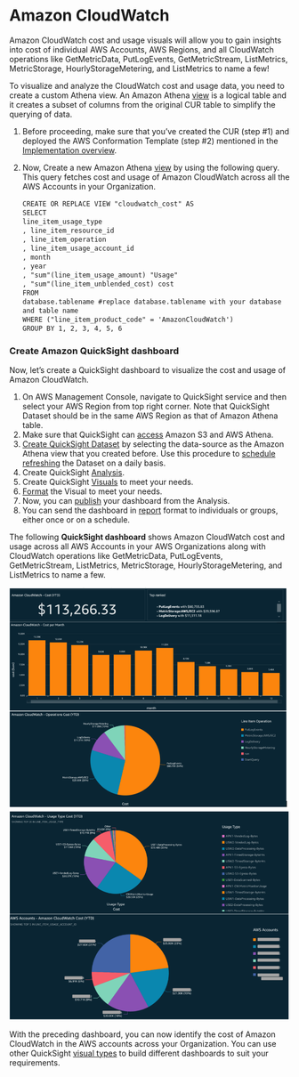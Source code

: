 # Amazon CloudWatch

Amazon CloudWatch cost and usage visuals will allow you to gain insights into cost of individual AWS Accounts, AWS Regions, and all CloudWatch operations like GetMetricData, PutLogEvents, GetMetricStream, ListMetrics, MetricStorage, HourlyStorageMetering, and ListMetrics to name a few!  
  
To visualize and analyze the CloudWatch cost and usage data, you need to create a custom Athena view. An Amazon Athena [view][view] is a logical table and it creates a subset of columns from the original CUR table to simplify the querying of data.

1.	Before proceeding, make sure that you’ve created the CUR (step #1) and deployed the AWS Conformation Template (step #2) mentioned in the [Implementation overview][cid-implement].

2.	Now, Create a new Amazon Athena [view][view] by using the following query. This query fetches cost and usage of Amazon CloudWatch across all the AWS Accounts in your Organization.

        CREATE OR REPLACE VIEW "cloudwatch_cost" AS 
        SELECT
        line_item_usage_type
        , line_item_resource_id
        , line_item_operation
        , line_item_usage_account_id
        , month
        , year
        , "sum"(line_item_usage_amount) "Usage"
        , "sum"(line_item_unblended_cost) cost
        FROM
        database.tablename #replace database.tablename with your database and table name
        WHERE ("line_item_product_code" = 'AmazonCloudWatch')
        GROUP BY 1, 2, 3, 4, 5, 6


### Create Amazon QuickSight dashboard

Now, let’s create a QuickSight dashboard to visualize the cost and usage of Amazon CloudWatch.  

1.	On AWS Management Console, navigate to QuickSight service and then select your AWS Region from top right corner. Note that QuickSight Dataset should be in the same AWS Region as that of Amazon Athena table.
2.	Make sure that QuickSight can [access][access] Amazon S3 and AWS Athena.
3.	[Create QuickSight Dataset][create-dataset] by selecting the data-source as the Amazon Athena view that you created before. Use this procedure to [schedule refreshing][schedule-refresh] the Dataset on a daily basis.
4.	Create QuickSight [Analysis][analysis].
5.	Create QuickSight [Visuals][visuals] to meet your needs. 
6.	[Format][format] the Visual to meet your needs. 
7.	Now, you can [publish][publish] your dashboard from the Analysis.
8.	You can send the dashboard in [report][report] format to individuals or groups, either once or on a schedule.

The following **QuickSight dashboard** shows Amazon CloudWatch cost and usage across all AWS Accounts in your AWS Organizations along with CloudWatch operations like GetMetricData, PutLogEvents, GetMetricStream, ListMetrics, MetricStorage, HourlyStorageMetering, and ListMetrics to name a few.

![cloudwatch-cost1](../../../images/cloudwatch-cost-1.PNG)
![cloudwatch-cost2](../../../images/cloudwatch-cost-2.PNG)

With the preceding dashboard, you can now identify the cost of Amazon CloudWatch in the AWS accounts across your Organization. You can use other QuickSight [visual types][types] to build different dashboards to suit your requirements.


[view]: https://athena-in-action.workshop.aws/30-basics/303-create-view.html
[access]: https://docs.aws.amazon.com/quicksight/latest/user/accessing-data-sources.html
[create-dataset]: https://docs.aws.amazon.com/quicksight/latest/user/create-a-data-set-athena.html
[schedule-refresh]: https://docs.aws.amazon.com/quicksight/latest/user/refreshing-imported-data.html
[analysis]: https://docs.aws.amazon.com/quicksight/latest/user/creating-an-analysis.html
[visuals]: https://docs.aws.amazon.com/quicksight/latest/user/creating-a-visual.html
[format]: https://docs.aws.amazon.com/quicksight/latest/user/formatting-a-visual.html
[publish]: https://docs.aws.amazon.com/quicksight/latest/user/creating-a-dashboard.html
[report]: https://docs.aws.amazon.com/quicksight/latest/user/sending-reports.html
[types]: https://docs.aws.amazon.com/quicksight/latest/user/working-with-visual-types.html
[cid-implement]: http://127.0.0.1:8000/observability-best-practices/guides/cost-optimization/cost/#cloud-intelligence-dashboards